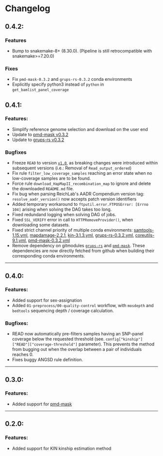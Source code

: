 # Changelog
## 0.4.2:
### Features
- Bump to snakemake-8+ (8.30.0). (Pipeline is still retrocompatible with snakemake>=7.20.0)
### Fixes
- Fix `pmd-mask-0.3.2` and `grups-rs-0.3.2` conda environments
- Explicitly specify python3 instead of `python` in `get_bamlist_panel_coverage`

## 0.4.1:

### Features:
- Simplify reference genome selection and download on the user end
- Update to [pmd-mask v0.3.2](https://github.com/MaelLefeuvre/pmd-mask/releases/tag/v0.3.2)
- Update to [grups-rs v0.3.2](https://github.com/MaelLefeuvre/grups-rs/releases/tag/v0.3.2)

### Bugfixes
- Freeze `READ` to version [`v1.0`](https://bitbucket.org/tguenther/read/src/v1.0/), as breaking changes were introduced within subsequent versions (i.e.: Removal of `Read_output_ordered`)
- Fix rule `filter_low_coverage_samples` reaching an error state when no low-coverage samples are to be found.
- Force rule `download_HapMapII_recombination_map` to ignore and delete the downloaded `README.md` file.
- Fix bug when parsing ReichLab's AADR Compendium version tag: `resolve_aadr_version()` now accepts patch version identifiers
- Added temporary workaround to `ftputil.error.FTPOSError: [Errno 104]` arising when solving the DAG takes too long.
- Fixed redundand logging when solving DAG of jobs.
- Fixed `SSL_VERIFY` error in call to `HTTPRemoveProvider()`, when downloading some datasets.
- Fixed strict channel priority of multiple conda environments: [samtools-1.15.yml](/workflow/envs/samtools-1.15.yml), [mapdamage-2.2.1](/workflow/envs/mapdamage-2.2.1.yml), [kin-3.1.3.yml](/workflow/envs/kin-3.1.3.yml), [grups-rs-0.3.2.yml](/workflow/envs/grups-rs-0.3.2.yml), [coreutils-9.1.yml](/workflow/envs/coreutils-9.1.yml), [pmd-mask-0.3.2.yml](/workflow/envs/pmd-mask-0.3.2.yml)
- Remove dependency on gitmodules [`grups-rs`](https://github.com/MaelLefeuvre/grups-rs) and [`pmd-mask`](https://github.com/MaelLefeuvre/pmd-mask). These dependencies are now directly fetched from github when building their corresponding conda environments.

---

## 0.4.0:

### Features:
- Added support for sex-assignation
- Added `01-preprocess/00-quality-control` workflow, with `mosdepth` and `bedtools` sequencing depth / coverage calculation.

### Bugfixes:
- READ now automatically pre-filters samples having an SNP-panel coverage below the requested threshold (see. `config["kinship"]["READ"]["coverage-threshold"]` parameter). This prevents the method from bugging out when the overlap between a pair of individuals reaches 0.
- Fixes buggy ANGSD rule definition.

---

## 0.3.0:

### Features:  
- Added support for [pmd-mask](https://github.com/MaelLefeuvre/pmd-mask)

---

## 0.2.0:

### Features:
- Added support for KIN kinship estimation method
